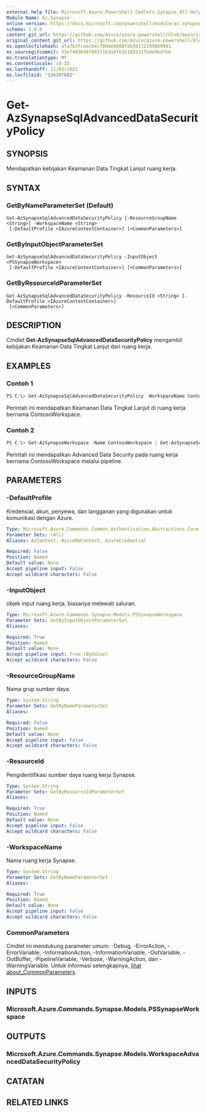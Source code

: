 ```yaml
---
external help file: Microsoft.Azure.PowerShell.Cmdlets.Synapse.dll-Help.xml
Module Name: Az.Synapse
online version: https://docs.microsoft.com/powershell/module/az.synapse/get-azsynapsesqladvanceddatasecuritypolicy
schema: 2.0.0
content_git_url: https://github.com/Azure/azure-powershell/blob/main/src/Synapse/Synapse/help/Get-AzSynapseSqlAdvancedDataSecurityPolicy.md
original_content_git_url: https://github.com/Azure/azure-powershell/blob/main/src/Synapse/Synapse/help/Get-AzSynapseSqlAdvancedDataSecurityPolicy.md
ms.openlocfilehash: afa7b3fceacb4c780de6088fdb361121998699d1
ms.sourcegitcommit: 53ef403038f665f1b3a9f616185b31f5de9bd7bb
ms.translationtype: MT
ms.contentlocale: id-ID
ms.lasthandoff: 11/03/2021
ms.locfileid: "136207682"
---
```

# Get-AzSynapseSqlAdvancedDataSecurityPolicy

## SYNOPSIS
Mendapatkan kebijakan Keamanan Data Tingkat Lanjut ruang kerja.

## SYNTAX

### GetByNameParameterSet (Default)
```
Get-AzSynapseSqlAdvancedDataSecurityPolicy [-ResourceGroupName <String>] -WorkspaceName <String>
 [-DefaultProfile <IAzureContextContainer>] [<CommonParameters>]
```

### GetByInputObjectParameterSet
```
Get-AzSynapseSqlAdvancedDataSecurityPolicy -InputObject <PSSynapseWorkspace>
 [-DefaultProfile <IAzureContextContainer>] [<CommonParameters>]
```

### GetByResourceIdParameterSet
```
Get-AzSynapseSqlAdvancedDataSecurityPolicy -ResourceId <String> [-DefaultProfile <IAzureContextContainer>]
 [<CommonParameters>]
```

## DESCRIPTION
Cmdlet **Get-AzSynapseSqlAdvancedDataSecurityPolicy** mengambil kebijakan Keamanan Data Tingkat Lanjut dari ruang kerja.

## EXAMPLES

### Contoh 1
```powershell
PS C:\> Get-AzSynapseSqlAdvancedDataSecurityPolicy -WorkspaceName ContosoWorkspace
```

Perintah ini mendapatkan Keamanan Data Tingkat Lanjut di ruang kerja bernama ContosoWorkspace.

### Contoh 2
```powershell
PS C:\> Get-AzSynapseWorkspace -Name ContosoWorkspace | Get-AzSynapseSqlAdvancedDataSecurityPolicy
```

Perintah ini mendapatkan Advanced Data Security pada ruang kerja bernama ContosoWorkspace melalui pipeline.

## PARAMETERS

### -DefaultProfile
Kredensial, akun, penyewa, dan langganan yang digunakan untuk komunikasi dengan Azure.

```yaml
Type: Microsoft.Azure.Commands.Common.Authentication.Abstractions.Core.IAzureContextContainer
Parameter Sets: (All)
Aliases: AzContext, AzureRmContext, AzureCredential

Required: False
Position: Named
Default value: None
Accept pipeline input: False
Accept wildcard characters: False
```

### -InputObject
objek input ruang kerja, biasanya melewati saluran.

```yaml
Type: Microsoft.Azure.Commands.Synapse.Models.PSSynapseWorkspace
Parameter Sets: GetByInputObjectParameterSet
Aliases:

Required: True
Position: Named
Default value: None
Accept pipeline input: True (ByValue)
Accept wildcard characters: False
```

### -ResourceGroupName
Nama grup sumber daya.

```yaml
Type: System.String
Parameter Sets: GetByNameParameterSet
Aliases:

Required: False
Position: Named
Default value: None
Accept pipeline input: False
Accept wildcard characters: False
```

### -ResourceId
Pengidentifikasi sumber daya ruang kerja Synapse.

```yaml
Type: System.String
Parameter Sets: GetByResourceIdParameterSet
Aliases:

Required: True
Position: Named
Default value: None
Accept pipeline input: False
Accept wildcard characters: False
```

### -WorkspaceName
Nama ruang kerja Synapse.

```yaml
Type: System.String
Parameter Sets: GetByNameParameterSet
Aliases:

Required: True
Position: Named
Default value: None
Accept pipeline input: False
Accept wildcard characters: False
```

### CommonParameters
Cmdlet ini mendukung parameter umum: -Debug, -ErrorAction, -ErrorVariable, -InformationAction, -InformationVariable, -OutVariable, -OutBuffer, -PipelineVariable, -Verbose, -WarningAction, dan -WarningVariable. Untuk informasi selengkapnya, [lihat about_CommonParameters](http://go.microsoft.com/fwlink/?LinkID=113216).

## INPUTS

### Microsoft.Azure.Commands.Synapse.Models.PSSynapseWorkspace

## OUTPUTS

### Microsoft.Azure.Commands.Synapse.Models.WorkspaceAdvancedDataSecurityPolicy

## CATATAN

## RELATED LINKS
